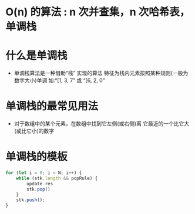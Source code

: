 # O(n) 的算法 : n 次并查集，n 次哈希表，单调栈

# 什么是单调栈
- 单调栈算法是一种借助“栈” 实现的算法 特征为栈内元素按照某种规则(一般为数字大小)单调 如:“[1, 3, 7” 或 “[6, 2, 0”

# 单调栈的最常见用法
- 对于数组中的某个元素，在数组中找到它左侧(或右侧)离 它最近的一个比它大(或比它小)的数字

# 单调栈的模板
```js
for (let i = 0; i < N; i++) {
    while (stk.length && popRule) {
        update res
        stk.pop()
    }
    stk.push();
}
```